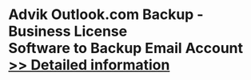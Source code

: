 # Advik Outlook.com Backup - Business License<br />Software to Backup Email Account<br />[>> Detailed information](https://secure.shareit.com/shareit/product.html?productid=300804994&affiliateid=200057808)